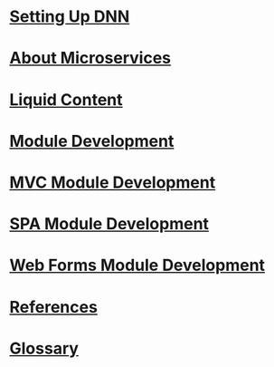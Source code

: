 # [Setting Up DNN](../administrators/setup/administrators-setup-overview/index.md)
# [About Microservices](microservices/developers-microservices-overview/index.md)
# [Liquid Content](glossary/index.md)
# [Module Development](about-modules/developers-about-modules-overview/index.md)
# [MVC Module Development](mvc-modules/developers-mvc-modules-overview/index.md)
# [SPA Module Development](about-modules/spa-module-development/index.md)
# [Web Forms Module Development](about-modules/web-forms-module-development/index.md)
# [References](developer-references/index.md)
# [Glossary](../administrators/glossary/index.md)
